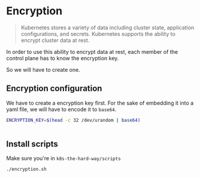 # Encryption

> Kubernetes stores a variety of data including cluster state, application configurations, and secrets. Kubernetes supports the ability to encrypt cluster data at rest.

In order to use this ability to encrypt data at rest, each member of the control plane has to know the encryption key.

So we will have to create one.

## Encryption configuration

We have to create a encryption key first.
For the sake of embedding it into a yaml file, we will have to encode it to `base64`.

```bash
ENCRYPTION_KEY=$(head -c 32 /dev/urandom | base64)
```

```yaml

```

## Install scripts

Make sure you're in `k8s-the-hard-way/scripts`

```bash
./encryption.sh
```
